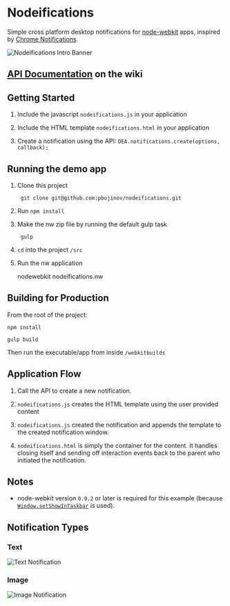 # Nodeifications

Simple cross platform desktop notifications for [node-webkit](https://github.com/rogerwang/node-webkit) apps, inspired by [Chrome Notifications](https://developer.chrome.com/apps/notifications).

![Nodeifications Intro Banner](doc/images/nodeifications-wide.jpg)

## [API Documentation](https://github.com/pbojinov/nodeifications/wiki/Getting-Started) on the wiki

## Getting Started

1. Include the javascript `nodeifications.js` in your application

2. Include the HTML template `nodeifications.html` in your application

3. Create a notification using the API: `DEA.notifications.create(options, callback);`

## Running the demo app

1. Clone this project

        git clone git@github.com:pbojinov/nodeifications.git

2. Run `npm install`

3. Make the nw zip file by running the default gulp task

        gulp

4. `cd` into the project `/src`

5. Run the nw application

	nodewebkit nodeifications.nw

## Building for Production

From the root of the project:

	npm install

	gulp build

Then run the executable/app from inside `/webkitbuilds`

## Application Flow

1. Call the API to create a new notification.

2. `nodeifications.js` creates the HTML template using the user provided content

3. `nodeifications.js` created the notification and appends the template to the created notification window.

4. `nodeifications.html` is simply the container for the content. It handles closing itself and sending off interaction events back to the parent who initiated the notification.

## Notes

- node-webkit version `0.9.2` or later is required for this example (because [`Window.setShowInTaskbar`](https://github.com/rogerwang/node-webkit/wiki/Window#windowsetshowintaskbarboolean-show) is used).


## Notification Types

### Text

![Text Notification](doc/images/text_notification.png)

### Image

![Image Notification](doc/images/image_notification.png)
